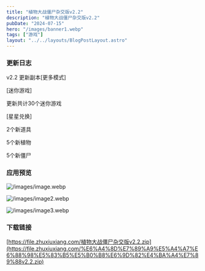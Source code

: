 ```yaml
---
title: "植物大战僵尸杂交版v2.2"
description: "植物大战僵尸杂交版v2.2"
pubDate: "2024-07-15"
hero: "/images/banner1.webp"
tags: ["游戏"]
layout: "../../layouts/BlogPostLayout.astro"
---
```


### **更新日志**

v2.2
更新副本[更多模式]

[迷你游戏]

更新共计30个迷你游戏

[星星兑换]

2个新道具

5个新植物

5个新僵尸

### 应用预览

![/images/image.webp](/images/image.webp)

![/images/image2.webp](/images/image2.webp)

![/images/image3.webp](/images/image3.webp)

### 下载链接

[https://file.zhuxiuxiang.com/植物大战僵尸杂交版v2.2.zip](https://file.zhuxiuxiang.com/%E6%A4%8D%E7%89%A9%E5%A4%A7%E6%88%98%E5%83%B5%E5%B0%B8%E6%9D%82%E4%BA%A4%E7%89%88v2.2.zip)

